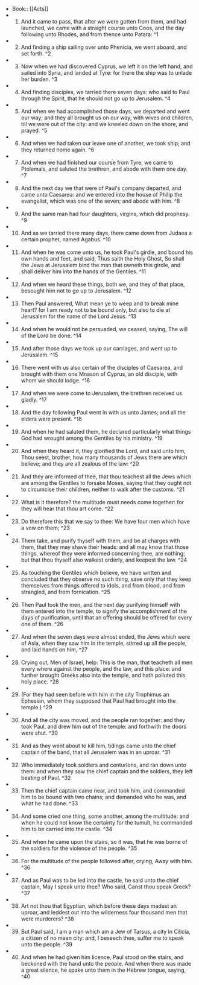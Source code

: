 - Book:: [[Acts]]
- 1. And it came to pass, that after we were gotten from them, and had launched, we came with a straight course unto Coos, and the day following unto Rhodes, and from thence unto Patara: ^1
- 2. And finding a ship sailing over unto Phenicia, we went aboard, and set forth. ^2
- 3. Now when we had discovered Cyprus, we left it on the left hand, and sailed into Syria, and landed at Tyre: for there the ship was to unlade her burden. ^3
- 4. And finding disciples, we tarried there seven days: who said to Paul through the Spirit, that he should not go up to Jerusalem. ^4
- 5. And when we had accomplished those days, we departed and went our way; and they all brought us on our way, with wives and children, till we were out of the city: and we kneeled down on the shore, and prayed. ^5
- 6. And when we had taken our leave one of another, we took ship; and they returned home again. ^6
- 7. And when we had finished our course from Tyre, we came to Ptolemais, and saluted the brethren, and abode with them one day. ^7
- 8. And the next day we that were of Paul's company departed, and came unto Caesarea: and we entered into the house of Philip the evangelist, which was one of the seven; and abode with him. ^8
- 9. And the same man had four daughters, virgins, which did prophesy. ^9
- 10. And as we tarried there many days, there came down from Judaea a certain prophet, named Agabus. ^10
- 11. And when he was come unto us, he took Paul's girdle, and bound his own hands and feet, and said, Thus saith the Holy Ghost, So shall the Jews at Jerusalem bind the man that owneth this girdle, and shall deliver him into the hands of the Gentiles. ^11
- 12. And when we heard these things, both we, and they of that place, besought him not to go up to Jerusalem. ^12
- 13. Then Paul answered, What mean ye to weep and to break mine heart? for I am ready not to be bound only, but also to die at Jerusalem for the name of the Lord Jesus. ^13
- 14. And when he would not be persuaded, we ceased, saying, The will of the Lord be done. ^14
- 15. And after those days we took up our carriages, and went up to Jerusalem. ^15
- 16. There went with us also certain of the disciples of Caesarea, and brought with them one Mnason of Cyprus, an old disciple, with whom we should lodge. ^16
- 17. And when we were come to Jerusalem, the brethren received us gladly. ^17
- 18. And the day following Paul went in with us unto James; and all the elders were present. ^18
- 19. And when he had saluted them, he declared particularly what things God had wrought among the Gentiles by his ministry. ^19
- 20. And when they heard it, they glorified the Lord, and said unto him, Thou seest, brother, how many thousands of Jews there are which believe; and they are all zealous of the law: ^20
- 21. And they are informed of thee, that thou teachest all the Jews which are among the Gentiles to forsake Moses, saying that they ought not to circumcise their children, neither to walk after the customs. ^21
- 22. What is it therefore? the multitude must needs come together: for they will hear that thou art come. ^22
- 23. Do therefore this that we say to thee: We have four men which have a vow on them; ^23
- 24. Them take, and purify thyself with them, and be at charges with them, that they may shave their heads: and all may know that those things, whereof they were informed concerning thee, are nothing; but that thou thyself also walkest orderly, and keepest the law. ^24
- 25. As touching the Gentiles which believe, we have written and concluded that they observe no such thing, save only that they keep themselves from things offered to idols, and from blood, and from strangled, and from fornication. ^25
- 26. Then Paul took the men, and the next day purifying himself with them entered into the temple, to signify the accomplishment of the days of purification, until that an offering should be offered for every one of them. ^26
- 27. And when the seven days were almost ended, the Jews which were of Asia, when they saw him in the temple, stirred up all the people, and laid hands on him, ^27
- 28. Crying out, Men of Israel, help: This is the man, that teacheth all men every where against the people, and the law, and this place: and further brought Greeks also into the temple, and hath polluted this holy place. ^28
- 29. (For they had seen before with him in the city Trophimus an Ephesian, whom they supposed that Paul had brought into the temple.) ^29
- 30. And all the city was moved, and the people ran together: and they took Paul, and drew him out of the temple: and forthwith the doors were shut. ^30
- 31. And as they went about to kill him, tidings came unto the chief captain of the band, that all Jerusalem was in an uproar. ^31
- 32. Who immediately took soldiers and centurions, and ran down unto them: and when they saw the chief captain and the soldiers, they left beating of Paul. ^32
- 33. Then the chief captain came near, and took him, and commanded him to be bound with two chains; and demanded who he was, and what he had done. ^33
- 34. And some cried one thing, some another, among the multitude: and when he could not know the certainty for the tumult, he commanded him to be carried into the castle. ^34
- 35. And when he came upon the stairs, so it was, that he was borne of the soldiers for the violence of the people. ^35
- 36. For the multitude of the people followed after, crying, Away with him. ^36
- 37. And as Paul was to be led into the castle, he said unto the chief captain, May I speak unto thee? Who said, Canst thou speak Greek? ^37
- 38. Art not thou that Egyptian, which before these days madest an uproar, and leddest out into the wilderness four thousand men that were murderers? ^38
- 39. But Paul said, I am a man which am a Jew of Tarsus, a city in Cilicia, a citizen of no mean city: and, I beseech thee, suffer me to speak unto the people. ^39
- 40. And when he had given him licence, Paul stood on the stairs, and beckoned with the hand unto the people. And when there was made a great silence, he spake unto them in the Hebrew tongue, saying, ^40
